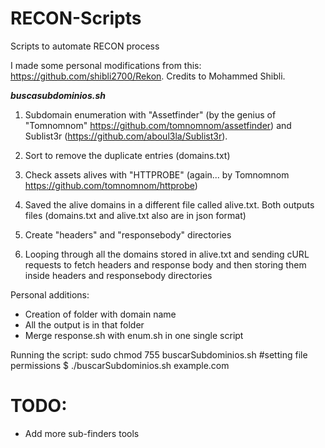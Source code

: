 # RECON-Scripts
Scripts to automate RECON process

I made some personal modifications from this: https://github.com/shibli2700/Rekon. Credits to Mohammed Shibli.

***buscasubdominios.sh***

1) Subdomain enumeration with "Assetfinder" (by the genius of "Tomnomnom" https://github.com/tomnomnom/assetfinder) and Sublist3r (https://github.com/aboul3la/Sublist3r).

2) Sort to remove the duplicate entries (domains.txt)

3) Check assets alives with "HTTPROBE" (again... by Tomnomnom https://github.com/tomnomnom/httprobe)

4) Saved the alive domains in a different file called alive.txt.
Both outputs files (domains.txt and alive.txt also are in json format)

5) Create "headers" and "responsebody" directories

6) Looping through all the domains stored in alive.txt and sending cURL requests to fetch headers and response body and then storing them inside headers and responsebody directories

Personal additions:
* Creation of folder with domain name
* All the output is in that folder
* Merge response.sh with enum.sh in one single script

Running the script:
sudo chmod 755 buscarSubdominios.sh #setting file permissions
$ ./buscarSubdominios.sh example.com

# TODO:

- Add more sub-finders tools
